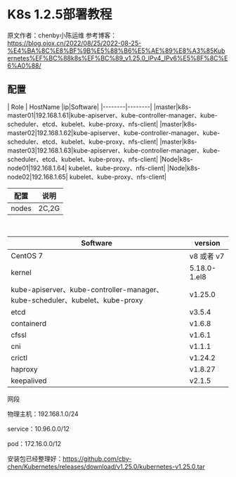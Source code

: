 # K8s 1.2.5部署教程

原文作者：chenby小陈运维
参考博客：
https://blog.oiox.cn/2022/08/25/2022-08-25-%E4%BA%8C%E8%BF%9B%E5%88%B6%E5%AE%89%E8%A3%85Kubernetes%EF%BC%88k8s%EF%BC%89_v1.25.0_IPv4_IPv6%E5%8F%8C%E6%A0%88/
&ensp;

## 配置
| Role | HostName |ip|Software|
|--------|--------|
|master|k8s-master01|192.168.1.61|kube-apiserver、kube-controller-manager、kube-scheduler、etcd、kubelet、kube-proxy、nfs-client|
|master|k8s-master02|192.168.1.62|kube-apiserver、kube-controller-manager、kube-scheduler、etcd、kubelet、kube-proxy、nfs-client|
|master|k8s-master03|192.168.1.63|kube-apiserver、kube-controller-manager、kube-scheduler、etcd、kubelet、kube-proxy、nfs-client|
|Node|k8s-node01|192.168.1.64|	kubelet、kube-proxy、nfs-client|
|Node|k8s-node02|192.168.1.65|	kubelet、kube-proxy、nfs-client|

| 配置 | 说明 |
|--------|--------|
|   nodes     | 2C,2G|

&ensp;

| Software | version |
|--------|--------|
|   CentOS 7     |v8 或者 v7|
|  kernel      |5.18.0-1.el8|
|kube-apiserver、kube-controller-manager、kube-scheduler、kubelet、kube-proxy|v1.25.0|
|etcd|v3.5.4|
|containerd|v1.6.8|
|cfssl|v1.6.1|
|cni|v1.1.1|
|crictl|v1.24.2|
|haproxy|v1.8.27|
|keepalived|v2.1.5|


网段

物理主机：192.168.1.0/24

service：10.96.0.0/12

pod：172.16.0.0/12

安装包已经整理好：https://github.com/cby-chen/Kubernetes/releases/download/v1.25.0/kubernetes-v1.25.0.tar




































